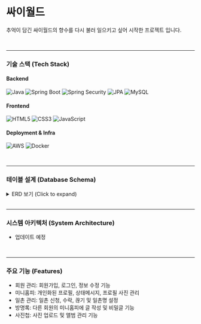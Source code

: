 # 싸이월드

추억이 담긴 싸이월드의 향수를 다시 불러 일으키고 싶어 시작한 프로젝트 입니다.

<br>

---

### 기술 스택 (Tech Stack)

#### Backend
<p>
    <img alt="Java" src="https://img.shields.io/badge/java-B3CCE8?style=flat-square&logo=OpenJDK&logoColor=white">
    <img alt="Spring Boot" src="https://img.shields.io/badge/Spring Boot-6DB33F?style=flat-square&logo=Spring Boot&logoColor=white"/>
    <img alt="Spring Security" src="https://img.shields.io/badge/Spring Security-6DB33F?style=flat-square&logo=Spring Security&logoColor=white">
    <img alt="JPA" src="https://img.shields.io/badge/JPA-A8D8EA?style=flat-square&logo=Hibernate&logoColor=white"/>
    <img alt="MySQL" src="https://img.shields.io/badge/MySQL-F29111?style=flat-square&logo=MySQL&logoColor=white">
</p>

#### Frontend
<p>
    <img alt="HTML5" src="https://img.shields.io/badge/HTML5-FFB3BA?style=flat-square&logo=HTML5&logoColor=white">
    <img alt="CSS3" src="https://img.shields.io/badge/CSS3-BAFFC9?style=flat-square&logo=CSS3&logoColor=white">
    <img alt="JavaScript" src="https://img.shields.io/badge/JavaScript-FFFFBA?style=flat-square&logo=JavaScript&logoColor=black">
</p>


#### Deployment & Infra
<p>
    <img alt="AWS" src="https://img.shields.io/badge/AWS-FFD47F?style=flat-square&logo=Amazon AWS&logoColor=white">
    <img alt="Docker" src="https://img.shields.io/badge/Docker-2496ED?style=flat-square&logo=Docker&logoColor=white"/>
</p>

<br>

---

### 테이블 설계 (Database Schema)

<details>
  <summary>ERD 보기 (Click to expand)</summary>
  <img alt="ERD" src="erd/cyworld_erd_20250719_v01.png" />
</details>

<br>

---

### 시스템 아키텍처 (System Architecture)
- 업데이트 예정

<br>

---

### 주요 기능 (Features)
- 회원 관리: 회원가입, 로그인, 정보 수정 기능
- 미니홈피: 개인화된 프로필, 상태메시지, 프로필 사진 관리
- 일촌 관리: 일촌 신청, 수락, 끊기 및 일촌명 설정
- 방명록: 다른 회원의 미니홈피에 글 작성 및 비밀글 기능
- 사진첩: 사진 업로드 및 앨범 관리 기능
